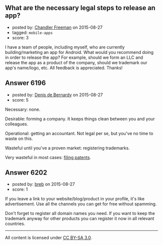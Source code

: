## What are the necessary legal steps to release an app?

- posted by: [Chandler Freeman](https://stackexchange.com/users/5205602/chandler-freeman) on 2015-08-27
- tagged: `mobile-apps`
- score: 3

I have a team of people, including myself, who are currently building/marketing an app for Android. What would you recommend doing in order to release the app? For example, should we form an LLC and release the app as a product of the company, should we trademark our app's name/logo, etc. All feedback is appreciated. Thanks!


## Answer 6196

- posted by: [Denis de Bernardy](https://stackexchange.com/users/182468/denis-de-bernardy) on 2015-08-27
- score: 5

Necessary: none.

Desirable: forming a company. It keeps things clean between you and your colleagues.

Operational: getting an accountant. Not legal per se, but you've no time to waste on this.

Wasteful until you've a proven market: registering trademarks.

Very wasteful in most cases: [filing patents](https://startups.stackexchange.com/a/3616/1824).


## Answer 6202

- posted by: [breb](https://stackexchange.com/users/6860829/breb) on 2015-08-27
- score: 1

If you leave a link to your website/blog/product in your profile, it's like advertisement. Use all the channels you can get for free without spamming.

Don't forget to register all domain names you need. If you want to keep the trademark anyway for other products you can register it now in all relevant countries.



---

All content is licensed under [CC BY-SA 3.0](https://creativecommons.org/licenses/by-sa/3.0/).
